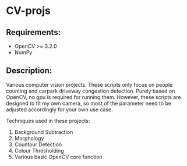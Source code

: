 # CV-projs

## Requirements:

<ul>
  <li>OpenCV >= 3.2.0</li>
  <li>NumPy</li>
</ul>

## Description:

<p>Various computer vision projects. These scripts only focus on people counting and carpark driveway congestion detection. Purely based on OpenCV, no gpu is required for running them. However, these scripts are designed to fit my own camera, so most of the parameter need to be adjusted accordingly for your own use case.</p>

<p>Techniques used in these projects:</p>

<ol>
  <li>Background Subtraction</li>
  <li>Morphology</li>
  <li>Countour Detection</li>
  <li>Colour Thresholding</li>
  <li>Various basic OpenCV core function</li>
</ol>
